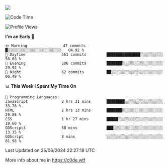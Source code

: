 <a href="https://wakatime.com"><img src="https://wakatime.com/share/@c0dezin/b7f18a7c-ab3a-40b8-8bc7-b1b7bf71f1d6.svg" /></a>

<!--START_SECTION:waka-->
![Code Time](http://img.shields.io/badge/Code%20Time-47%20hrs%208%20mins-blue)

![Profile Views](http://img.shields.io/badge/Profile%20Views-0-blue)

**I'm an Early 🐤** 

```text
🌞 Morning                47 commits          █░░░░░░░░░░░░░░░░░░░░░░░░   04.92 % 
🌆 Daytime                561 commits         ███████████████░░░░░░░░░░   58.68 % 
🌃 Evening                286 commits         ███████░░░░░░░░░░░░░░░░░░   29.92 % 
🌙 Night                  62 commits          ██░░░░░░░░░░░░░░░░░░░░░░░   06.49 % 
```


📊 **This Week I Spent My Time On** 

```text
💬 Programming Languages: 
JavaScript               2 hrs 31 mins       ████████░░░░░░░░░░░░░░░░░   33.78 % 
HTML                     2 hrs 13 mins       ███████░░░░░░░░░░░░░░░░░░   29.88 % 
CSS                      1 hr 27 mins        █████░░░░░░░░░░░░░░░░░░░░   19.60 % 
GDScript3                58 mins             ███░░░░░░░░░░░░░░░░░░░░░░   13.15 % 
GDScript                 8 mins              ░░░░░░░░░░░░░░░░░░░░░░░░░   01.98 % 
```


 Last Updated on 25/06/2024 22:27:18 UTC
<!--END_SECTION:waka-->

More info about me in https://c0de.wtf
